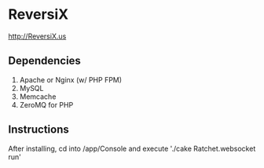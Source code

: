 ReversiX
========

http://ReversiX.us

Dependencies
------------
1. Apache or Nginx (w/ PHP FPM)
2. MySQL
3. Memcache
4. ZeroMQ for PHP

Instructions
------------
After installing, cd into /app/Console and execute './cake Ratchet.websocket run'

